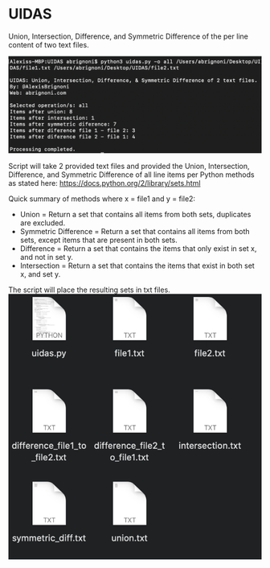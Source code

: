 # UIDAS
Union, Intersection, Difference, and Symmetric Difference of the per line content of two text files.

![alt text](images/1.png "Usage example")

Script will take 2 provided text files and provided the Union, Intersection, Difference, and Symmetric Difference of all line items per Python methods as stated here: https://docs.python.org/2/library/sets.html

Quick summary of methods where x = file1 and y = file2:
* Union = Return a set that contains all items from both sets, duplicates are excluded.
* Symmetric Difference = Return a set that contains all items from both sets, except items that are present in both sets.
* Difference = Return a set that contains the items that only exist in set x, and not in set y.
* Intersection = Return a set that contains the items that exist in both set x, and set y.

The script will place the resulting sets in txt files.
![alt text](images/2.png "Results")

